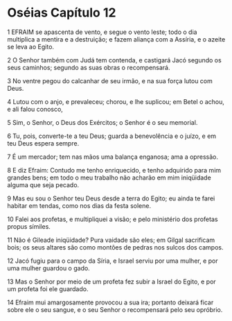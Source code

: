 # Oséias Capítulo 12

1	EFRAIM se apascenta de vento, e segue o vento leste; todo o dia multiplica a mentira e a destruição; e fazem aliança com a Assíria, e o azeite se leva ao Egito.

2	O Senhor também com Judá tem contenda, e castigará Jacó segundo os seus caminhos; segundo as suas obras o recompensará.

3	No ventre pegou do calcanhar de seu irmão, e na sua força lutou com Deus.

4	Lutou com o anjo, e prevaleceu; chorou, e lhe suplicou; em Betel o achou, e ali falou conosco,

5	Sim, o Senhor, o Deus dos Exércitos; o Senhor é o seu memorial.

6	Tu, pois, converte-te a teu Deus; guarda a benevolência e o juízo, e em teu Deus espera sempre.

7	É um mercador; tem nas mãos uma balança enganosa; ama a opressão.

8	E diz Efraim: Contudo me tenho enriquecido, e tenho adquirido para mim grandes bens; em todo o meu trabalho não acharão em mim iniqüidade alguma que seja pecado.

9	Mas eu sou o Senhor teu Deus desde a terra do Egito; eu ainda te farei habitar em tendas, como nos dias da festa solene.

10	Falei aos profetas, e multipliquei a visão; e pelo ministério dos profetas propus símiles.

11	Não é Gileade iniqüidade? Pura vaidade são eles; em Gilgal sacrificam bois; os seus altares são como montões de pedras nos sulcos dos campos.

12	Jacó fugiu para o campo da Síria, e Israel serviu por uma mulher, e por uma mulher guardou o gado.

13	Mas o Senhor por meio de um profeta fez subir a Israel do Egito, e por um profeta foi ele guardado.

14	Efraim mui amargosamente provocou a sua ira; portanto deixará ficar sobre ele o seu sangue, e o seu Senhor o recompensará pelo seu opróbrio.

